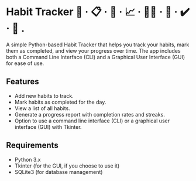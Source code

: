 # Habit Tracker 🌿 · 📋 · 👣 · 📈 · 🏋️‍♂️ · 🌱 · ✔️ · 🧠 .

A simple Python-based Habit Tracker that helps you track your habits, mark them as completed, and view your progress over time. The app includes both a Command Line Interface (CLI) and a Graphical User Interface (GUI) for ease of use.

## Features
- Add new habits to track.
- Mark habits as completed for the day.
- View a list of all habits.
- Generate a progress report with completion rates and streaks.
- Option to use a command line interface (CLI) or a graphical user interface (GUI) with Tkinter.

## Requirements
- Python 3.x
- Tkinter (for the GUI, if you choose to use it)
- SQLite3 (for database management)

